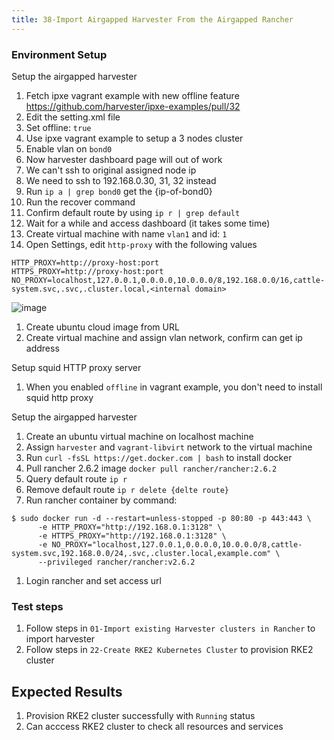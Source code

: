 ```yaml
---
title: 38-Import Airgapped Harvester From the Airgapped Rancher
---
```


### Environment Setup

Setup the airgapped harvester
1. Fetch ipxe vagrant example with new offline feature
https://github.com/harvester/ipxe-examples/pull/32 
1. Edit the setting.xml file
1. Set offline: `true`
1. Use ipxe vagrant example to setup a 3 nodes cluster
1. Enable vlan on `bond0`
1. Now harvester dashboard page will out of work
1. We can't ssh to original assigned node ip
1. We need to ssh to 192.168.0.30, 31, 32 instead
1. Run `ip a | grep bond0` get the {ip-of-bond0}
1. Run the recover command
1. Confirm default route by using `ip r | grep default`
1. Wait for a while and access dashboard (it takes some time)
1. Create virtual machine with name `vlan1` and id: `1`
1. Open Settings, edit `http-proxy` with the following values
```
HTTP_PROXY=http://proxy-host:port
HTTPS_PROXY=http://proxy-host:port
NO_PROXY=localhost,127.0.0.1,0.0.0.0,10.0.0.0/8,192.168.0.0/16,cattle-system.svc,.svc,.cluster.local,<internal domain>
```

![image](https://user-images.githubusercontent.com/29251855/141812497-6664b1ae-42f9-4602-8e36-bd70f0b410c5.png)

1. Create ubuntu cloud image from URL
1. Create virtual machine and assign vlan network, confirm can get ip address

Setup squid HTTP proxy server
1. When you enabled `offline` in vagrant example, you don't need to install squid http proxy


Setup the airgapped harvester
1. Create an ubuntu virtual machine on localhost machine 
1. Assign `harvester` and `vagrant-libvirt` network to the virtual machine
1. Run `curl -fsSL https://get.docker.com | bash` to install docker
1. Pull rancher 2.6.2 image `docker pull rancher/rancher:2.6.2`
1. Query default route `ip r`
1. Remove default route `ip r delete {delte route}`
1. Run rancher container by command:
```
$ sudo docker run -d --restart=unless-stopped -p 80:80 -p 443:443 \
      -e HTTP_PROXY="http://192.168.0.1:3128" \
      -e HTTPS_PROXY="http://192.168.0.1:3128" \
      -e NO_PROXY="localhost,127.0.0.1,0.0.0.0,10.0.0.0/8,cattle-system.svc,192.168.0.0/24,.svc,.cluster.local,example.com" \
      --privileged rancher/rancher:v2.6.2
```
1. Login rancher and set access url 

### Test steps

1. Follow steps in `01-Import existing Harvester clusters in Rancher` to import harvester
1. Follow steps in `22-Create RKE2 Kubernetes Cluster` to provision RKE2 cluster


## Expected Results
1. Provision RKE2 cluster successfully with `Running` status
1. Can acccess RKE2 cluster to check all resources and services